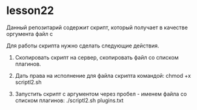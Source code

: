 # lesson22

Данный репозитарий содержит скрипт, который получает в качестве оргумента файл с 

Для работы скрипта нужно сделать следующие действия.

1. Скопировать скрипт на сервер, скопировать файл со списком плагинов.

2. Дать права на исполнение для файла скрипта командой:
chmod +x scriptl2.sh

3. Запустить скрипт с аргументом через пробел - именем файла со списком плагинов:
./scriptl2.sh plugins.txt

